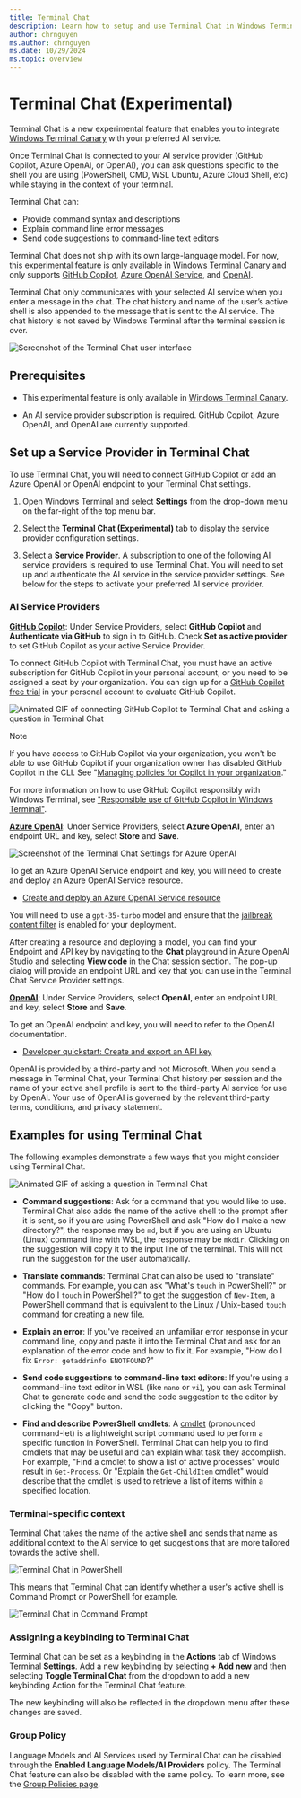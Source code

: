 ```yaml
---
title: Terminal Chat
description: Learn how to setup and use Terminal Chat in Windows Terminal Canary.
author: chrnguyen
ms.author: chrnguyen
ms.date: 10/29/2024
ms.topic: overview
---
```


# Terminal Chat (Experimental)

Terminal Chat is a new experimental feature that enables you to integrate [Windows Terminal Canary](https://github.com/microsoft/terminal#installing-windows-terminal-canary) with your preferred AI service.

Once Terminal Chat is connected to your AI service provider (GitHub Copilot, Azure OpenAI, or OpenAI), you can ask questions specific to the shell you are using (PowerShell, CMD, WSL Ubuntu, Azure Cloud Shell, etc) while staying in the context of your terminal.

Terminal Chat can:

- Provide command syntax and descriptions
- Explain command line error messages
- Send code suggestions to command-line text editors

Terminal Chat does not ship with its own large-language model. For now, this experimental feature is only available in [Windows Terminal Canary](https://github.com/microsoft/terminal#installing-windows-terminal-canary) and only supports [GitHub Copilot](https://go.microsoft.com/fwlink/?linkid=2294410), [Azure OpenAI Service](https://azure.microsoft.com/products/ai-services/openai-service), and [OpenAI](https://openai.com/).

Terminal Chat only communicates with your selected AI service when you enter a message in the chat. The chat history and name of the user’s active shell is also appended to the message that is sent to the AI service. The chat history is not saved by Windows Terminal after the terminal session is over.

 ![Screenshot of the Terminal Chat user interface](./images/terminal-chat.png)

## Prerequisites

- This experimental feature is only available in [Windows Terminal Canary](https://github.com/microsoft/terminal#installing-windows-terminal-canary).

- An AI service provider subscription is required. GitHub Copilot, Azure OpenAI, and OpenAI are currently supported.

## Set up a Service Provider in Terminal Chat
To use Terminal Chat, you will need to connect GitHub Copilot or add an Azure OpenAI or OpenAI endpoint to your Terminal Chat settings. 

1. Open Windows Terminal and select **Settings** from the drop-down menu on the far-right of the top menu bar.

2. Select the **Terminal Chat (Experimental)** tab to display the service provider configuration settings.

3. Select a **Service Provider**. A subscription to one of the following AI service providers is required to use Terminal Chat. You will need to set up and authenticate the AI service in the service provider settings. See below for the steps to activate your preferred AI service provider.

### AI Service Providers

**[GitHub Copilot](https://go.microsoft.com/fwlink/?linkid=2293915)**: Under Service Providers, select **GitHub Copilot** and **Authenticate via GitHub** to sign in to GitHub. Check **Set as active provider** to set GitHub Copilot as your active Service Provider.

To connect GitHub Copilot with Terminal Chat, you must have an active subscription for GitHub Copilot in your personal account, or you need to be assigned a seat by your organization. You can sign up for a [GitHub Copilot free trial](https://go.microsoft.com/fwlink/?linkid=2293915) in your personal account to evaluate GitHub Copilot.

![Animated GIF of connecting GitHub Copilot to Terminal Chat and asking a question in Terminal Chat](./images/terminal-chat-github-copilot.gif)

> [!NOTE]
> If you have access to GitHub Copilot via your organization, you won't be able to use GitHub Copilot if your organization owner has disabled GitHub Copilot in the CLI. See "[Managing policies for Copilot in your organization](https://docs.github.com/copilot/managing-copilot/managing-github-copilot-in-your-organization/setting-policies-for-copilot-in-your-organization/managing-policies-for-copilot-in-your-organization)."

For more information on how to use GitHub Copilot responsibly with Windows Terminal, see ["Responsible use of GitHub Copilot in Windows Terminal"](https://docs.github.com/en/copilot/responsible-use-of-github-copilot-features/responsible-use-of-github-copilot-in-windows-terminal).

**[Azure OpenAI](/azure/ai-services/openai/overview)**: Under Service Providers, select **Azure OpenAI**, enter an endpoint URL and key, select **Store** and **Save**.

![Screenshot of the Terminal Chat Settings for Azure OpenAI](./images/terminal-chat-settings-for-azure-openai.png)

To get an Azure OpenAI Service endpoint and key, you will need to create and deploy an Azure OpenAI Service resource.

- [Create and deploy an Azure OpenAI Service resource](/azure/ai-services/openai/how-to/create-resource)

You will need to use a `gpt-35-turbo` model and ensure that the [jailbreak content filter](/azure/ai-services/openai/how-to/content-filters) is enabled for your deployment.

After creating a resource and deploying a model, you can find your Endpoint and API key by navigating to the **Chat** playground in Azure OpenAI Studio and selecting **View code** in the Chat session section. The pop-up dialog will provide an endpoint URL and key that you can use in the Terminal Chat Service Provider settings.

**[OpenAI](https://openai.com/)**: Under Service Providers, select **OpenAI**, enter an endpoint URL and key, select **Store** and **Save**.

To get an OpenAI endpoint and key, you will need to refer to the OpenAI documentation.

- [Developer quickstart: Create and export an API key](https://platform.openai.com/docs/quickstart/step-2-setup-your-api-key?desktop-os=windows)

OpenAI is provided by a third-party and not Microsoft. When you send a message in Terminal Chat, your Terminal Chat history per session and the name of your active shell profile is sent to the third-party AI service for use by OpenAI. Your use of OpenAI is governed by the relevant third-party terms, conditions, and privacy statement. 

## Examples for using Terminal Chat

The following examples demonstrate a few ways that you might consider using Terminal Chat.

![Animated GIF of asking a question in Terminal Chat](./images/terminal-chat.gif)

- **Command suggestions**: Ask for a command that you would like to use. Terminal Chat also adds the name of the active shell to the prompt after it is sent, so if you are using PowerShell and ask "How do I make a new directory?", the response may be `md`, but if you are using an Ubuntu (Linux) command line with WSL, the response may be `mkdir`.
Clicking on the suggestion will copy it to the input line of the terminal. This will not run the suggestion for the user automatically. 

- **Translate commands**: Terminal Chat can also be used to "translate" commands. For example, you can ask "What's `touch` in PowerShell?" or "How do I `touch` in PowerShell?" to get the suggestion of `New-Item`, a PowerShell command that is equivalent to the Linux / Unix-based `touch` command for creating a new file.

- **Explain an error**: If you've received an unfamiliar error response in your command line, copy and paste it into the Terminal Chat and ask for an explanation of the error code and how to fix it. For example, "How do I fix `Error: getaddrinfo ENOTFOUND`?"

- **Send code suggestions to command-line text editors**: If you're using a command-line text editor in WSL (like `nano` or `vi`), you can ask Terminal Chat to generate code and send the code suggestion to the editor by clicking the "Copy" button.

- **Find and describe PowerShell cmdlets**: A [cmdlet](/powershell/module/microsoft.powershell.management/?view=powershell-7.4) (pronounced command-let) is a lightweight script command used to perform a specific function in PowerShell. Terminal Chat can help you to find cmdlets that may be useful and can explain what task they accomplish. For example, "Find a cmdlet to show a list of active processes" would result in `Get-Process`. Or "Explain the `Get-ChildItem` cmdlet" would describe that the cmdlet is used to retrieve a list of items within a specified location.

### Terminal-specific context

Terminal Chat takes the name of the active shell and sends that name as additional context to the AI service to get suggestions that are more tailored towards the active shell. 

![Terminal Chat in PowerShell](./images/terminal-chat-powershell.png)

This means that Terminal Chat can identify whether a user's active shell is Command Prompt or PowerShell for example. 

![Terminal Chat in Command Prompt](./images/terminal-chat-cmd.png)

### Assigning a keybinding to Terminal Chat

Terminal Chat can be set as a keybinding in the **Actions** tab of Windows Terminal **Settings**. Add a new keybinding by selecting **+ Add new** and then selecting **Toggle Terminal Chat** from the dropdown to add a new keybinding Action for the Terminal Chat feature.

The new keybinding will also be reflected in the dropdown menu after these changes are saved.

### Group Policy

Language Models and AI Services used by Terminal Chat can be disabled through the **Enabled Language Models/AI Providers** policy. 
The Terminal Chat feature can also be disabled with the same policy.
To learn more, see the [Group Policies page](./group-policy.md). 